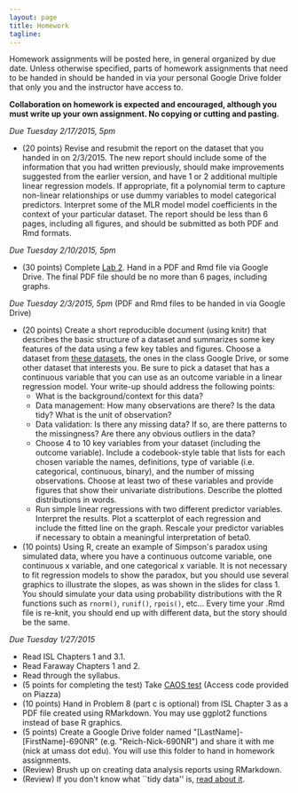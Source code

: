 ```yaml
---
layout: page
title: Homework
tagline: 
---
```


Homework assignments will be posted here, in general organized by due date. Unless otherwise specified, parts of homework assignments that need to be handed in should be handed in via your personal Google Drive folder that only you and the instructor have access to. 

**Collaboration on homework is expected and encouraged, although you must write up your own assignment. No copying or cutting and pasting.**

_Due Tuesday 2/17/2015, 5pm_ 

* (20 points) Revise and resubmit the report on the dataset that you handed in on 2/3/2015. The new report should include some of the information that you had written previously, should make improvements suggested from the earlier version, and have 1 or 2 additional multiple linear regression models. If appropriate, fit a polynomial term to capture non-linear relationships or use dummy variables to model categorical predictors. Interpret some of the MLR model model coefficients in the context of your particular dataset. The report should be less than 6 pages, including all figures, and should be submitted as both PDF and Rmd formats.

_Due Tuesday 2/10/2015, 5pm_ 

* (30 points) Complete [Lab 2](../assets/labs/lab2-intro-mlr.pdf). Hand in a PDF and Rmd file via Google Drive. The final PDF file should be no more than 6 pages, including graphs.

_Due Tuesday 2/3/2015, 5pm_ 
(PDF and Rmd files to be handed in via Google Drive) 

* (20 points) Create a short reproducible document (using knitr) that describes the basic structure of a dataset and summarizes some key features of the data using a few key tables and figures. Choose a dataset from [these datasets](datasets.html),  the ones in the class Google Drive, or some other dataset that interests you. Be sure to pick a dataset that has a continuous variable that you can use as an outcome variable in a linear regression model. Your write-up should address the following points:
  * What is the background/context for this data? 
  * Data management: How many observations are there? Is the data tidy? What is the unit of observation? 
  * Data validation: Is there any missing data? If so, are there patterns to the missingness? Are there any obvious outliers in the data?
  * Choose 4 to 10 key variables from your dataset (including the outcome variable). Include a codebook-style table that lists for each chosen variable the names, definitions, type of variable (i.e. categorical, continuous, binary), and the number of missing observations. Choose at least two of these variables and provide figures that show their univariate distributions. Describe the plotted distributions in words.
  * Run simple linear regressions with two different predictor variables. Interpret the results. Plot a scatterplot of each regression and include the fitted line on the graph. Rescale your predictor variables if necessary to obtain a meaningful interpretation of beta0.
* (10 points) Using R, create an example of Simpson's paradox using simulated data, where you have a continuous outcome variable, one continuous x variable, and one categorical x variable. It is not necessary to fit regression models to show the paradox, but you should use several graphics to illustrate the slopes, as was shown in the slides for class 1. You should simulate your data using probability distributions with the R functions such as `rnorm()`, `runif()`, `rpois()`, etc... Every time your .Rmd file is re-knit, you should end up with different data, but the story should be the same. 


_Due Tuesday 1/27/2015_

* Read ISL Chapters 1 and 3.1.
* Read Faraway Chapters 1 and 2.
* Read through the syllabus.
* (5 points for completing the test) Take [CAOS test](https://apps3.cehd.umn.edu/artist/user/scale_select.html) (Access code provided on Piazza)
* (10 points) Hand in Problem 8 (part c is optional) from ISL Chapter 3 as a PDF file created using RMarkdown. You may use ggplot2 functions instead of base R graphics.
* (5 points) Create a Google Drive folder named "[LastName]-[FirstName]-690NR" (e.g. "Reich-Nick-690NR") and share it with me (nick at umass dot edu). You will use this folder to hand in homework assignments.
* (Review) Brush up on creating data analysis reports using RMarkdown. 
* (Review) If you don't know what ``tidy data'' is, [read about it](http://cran.r-project.org/web/packages/tidyr/vignettes/tidy-data.html).


<!--



#### Class 1 (Jan 21): Course Introduction 

_Homework_

* Problem Set 1: Due Thursday, 2/13/2014 (by the beginning of class)
* Create GitHub account, pull course repo into a directory on your machine. For instructions, see [this video](http://www.youtube.com/watch?v=YxZ8J2rqhEM).


#### Class 2 (Jan 23): Introduction to Regression

_Homework_

* Problem Set 1: Due Thursday, 2/13/2014 (by the beginning of class)

#### Class 3 (Jan 28): Geometry of regression and least squares

_Homework_

* Problem Set 1: Due Thursday, 2/13/2014 (by the beginning of class)
* Add one or two simple linear regressions to your dataset write-up. 
* Finish OpenIntro Lab 7.
* Install the HSAUR2 package, read up on and explore the BtheB dataset (hint: ``?BtheB``). Be prepared to describe the dataset and answer questions about it in next class.

#### Class 4 (Jan 30): Hands-on SLR practice 

_Homework_

* Problem Set 1: Due Thursday, 2/13/2014 (by the beginning of class)
* In your small groups, create a write-up for a simple analysis of the BtheB dataset. Each group should create a repository on GitHub for their analysis. The .Rnw or .Rmd file that you use should be in that repository and every member of the group should have at least one commit or push to the repository before the next class. (You should not commit any additional files, like the .aux files from LaTeX compiling, just the files that are needed to comile your analysis.) Here is a minimal list of things that should be included in your write-up. I encourage you to push beyond just this list, however. 
  * A few sentences of background/context for the BtheB dataset.
  * A quantitative and/or visual description of what variables you chose to use for your analysis, along with a hypothesis (or two) that you will be testing.
  * A description of the characteristics of the missing data (including a figure if needed) and a statement and justification as to whether your group is concerned about the missingness having an impact on your analysis.
  * Results, with interpretation, of output from an SLR model. We haven't discussed yet using binary predictors or X variables, but feel free to include them. The interpretation is very similar. "For a one unit change in X, ..."
* Read [this description](http://nicercode.github.io/guides/functions/) of how to write and use functions in R.

#### Class 5 (Feb 4): R^2, ANOVA

_Homework_

* Problem Set 1: Due Thursday, 2/13/2014 (by the beginning of class)
* Create a "slr()" R function that takes x and y vectors and outputs a list with two objects: (1) a fitted lm() object and (2) by-hand betas (calculated by likelihood or formulae). Try to write this as a function, but if you have trouble, then just write it as a few lines of R code and create an object as described.
* Use this new slr() function/code to refit the SLR models in your dataset writeup. Compare the results and make sure they are returning the same thing. 

#### Class 6 (Feb 6): Version control

_Homework_

* Problem Set 1: Due Thursday, 2/13/2014 (by the beginning of class)

#### Class 7 (Feb 11): MLR interpretations

_Homework_

* Problem Set 1: Due __Tuesday, 2/25/2014__ (by the beginning of class)
* Add a fitted MLR to your dataset write-up. State the model, in equation form. Describe it in words. Interpret your fitted coefficients.

#### Class 8 (Feb 13): 
SNOW DAY, CLASS CANCELLED.

#### Class 9 (Feb 20): MLR estimation and notation 

_Homework_

* Problem Set 1: Due __Tuesday, 2/25/2014__ (by the beginning of class)
* &nbsp;

#### Class 10 (Feb 25): MLR collinearity

_Homework_

* Problem Set 1: Due TODAY at beginning of class

#### Class 11 (Feb 27): MLR categorical variables

_Homework_

* [Problem Set 2](ps2.html), Due Friday 3/7, 5pm. 

#### Class 12 (Mar 4): MLR inference and testing

_Homework_

* [Problem Set 2](ps2.html), Due Friday 3/7, 5pm.
* Include one global F test (with written interpretation) in your problem set 2 write-up.

#### Class 13 (Mar 6): MLR GLobal F Tests

_Homework_

* [Problem Set 2](pages/ps2.html), Due Friday 3/7, 5pm.
* Visualization assignment: Please dig through the scientific literature (no limit on the discipline, but I'd encourage you to look in the literature for your field) and find a paper that uses some form of multiple linear regression models. The paper should be about modeling a continuous outcome (no logistic/log-linear/etc.. models) and could incorporate some more fancy modeling things than we've talked about (e.g. spline terms, polynomials, random effects). The paper should have a figure/graphic in it that attempts to visualize features of the regression. Post a link to the paper on Piazza (either a URL or a PDF file), with a note about which graphic you think is most relevant to the discussion, and describe what tool(s) you used to find the paper (e.g. Google Scholar, PubMed, Scopus, ...). Feel free to comment/start discussion on papers that other students post, but everyone is expected to find their own paper. I'll choose one that we'll talk about in more detail on Tuesday.

#### Class 14 (Mar 11): MLR non-parametric inference

_Homework_

* Start a new data analysis write-up, include a brief summary from the first round. 
* Add bootstrapped inference to the new write-up.

#### Class 15 (Mar 15): MLR diagnostics

_Homework_

* Dataset for final project proposed by Wednesday, March 26

#### Class 16 (Mar 25): MLR diagnostics (continued)

_Homework_

* Dataset for final project proposed by Wednesday, March 26
* Individual project topics proposed by Wednesday, April 2
* Problem set 3 due Friday, April 4 at 5pm.

#### Class 17 (Mar 27): MLR model selection

_Homework_

* Individual project topics proposed by Wednesday, April 2
* Problem set 3 due Friday, April 4 at 5pm.

#### Class 18 (April 1): MLR interactions, variable transformations

_Homework_

* Individual project topics proposed by Wednesday, April 2
* Problem set 3 due Friday, April 4 at 5pm.

#### Class 19 (April 3): Spline models

_Homework_

* Problem set 3 due Friday, April 4 at 5pm.

#### Class 20 (April 8): GLMs and logistic regression

_Homework_

* Mon Apr 14: Draft of individual data analysis due (hand in PDF in your group's project folder on Google Drive)

#### Class 21 (April 10): Logistic regression competition

_Homework_

* Mon Apr 14: Draft of individual data analysis due (hand in PDF in your group's project folder on Google Drive)

-->

